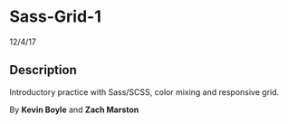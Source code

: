 # Sass-Grid-1
12/4/17

## Description
Introductory practice with Sass/SCSS, color mixing and responsive grid.

By **Kevin Boyle** and **Zach Marston**
